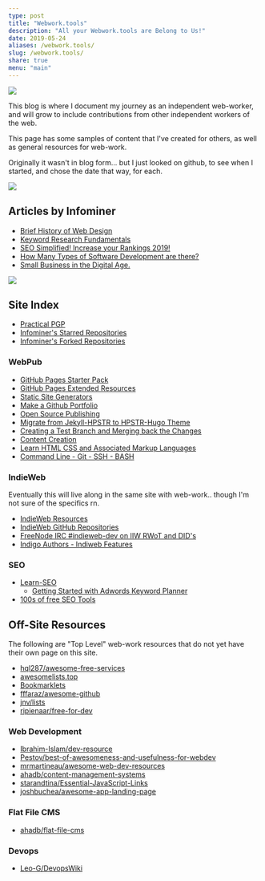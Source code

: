 ```yaml
---
type: post
title: "Webwork.tools"
description: "All your Webwork.tools are Belong to Us!"
date: 2019-05-24
aliases: /webwork.tools/
slug: /webwork.tools/
share: true
menu: "main"
---
```


![](https://infominer.id/web-work/images/power-words.png)

This blog is where I document my journey as an independent web-worker, and will grow to include contributions from other independent workers of the web.

This page has some samples of content that I've created for others, as well as general resources for web-work.

Originally it wasn't in blog form... but I just looked on github, to see when I started, and chose the date that way, for each. 

![](https://imgur.com/j1TZ1Zf.png)

## Articles by Infominer

* <a href="https://www.csbtechemporium.com/web-design-history/" target="_blank">Brief History of Web Design</a>
* <a href="https://www.csbtechemporium.com/keyword-research-fundamentals/" target="_blank">Keyword Research Fundamentals</a>
* <a href="https://csbtechemporium.com/seo-simplified-2019" target="_blank">SEO Simplified! Increase your Rankings 2019!</a>
* <a href="https://www.csbtechemporium.com/types-of-computer-programming/" target="_blank">How Many Types of Software Development are there?</a>
* <a href="https://www.csbtechemporium.com/digital-age-small-business/" target="_blank">Small Business in the Digital Age.</a>


![](https://infominer.id/web-work/images/webwork-tools.png)

## Site Index

* [Practical PGP](https://infominer.id/web-work/practical-pgp/)
* [Infominer's Starred Repositories](https://infominer.id/web-work/github-stars/)
* [Infominer's Forked Repositories](https://infominer.id/web-work/forked-repositories/)

### WebPub

* [GitHub Pages Starter Pack](https://infominer.id/web-work/github-pages-starter-pack/)
* [GitHub Pages Extended Resources](https://infominer.id/web-work/github-pages-extended-resources/)
* [Static Site Generators](https://infominer.id/web-work/static-site-generators/)
* [Make a Github Portfolio](https://infominer.id/web-work/make-a-github-portfolio/)
* [Open Source Publishing](https://infominer.id/web-work/open-source-publishing/)
* [Migrate from Jekyll-HPSTR to HPSTR-Hugo Theme](https://infominer.id/web-work/migrate-jekyll-hpstr-hugo/)
* [Creating a Test Branch and Merging back the Changes](https://infominer.id/web-work/branches-git/)
* [Content Creation](https://infominer.id/web-work/content-creation/)
* [Learn HTML CSS and Associated Markup Languages](https://infominer.id/web-work/learn-html-css/)
* [Command Line - Git - SSH - BASH](https://infominer.id/web-work/command-line-git-ssh/)

### IndieWeb

Eventually this will live along in the same site with web-work.. though I'm not sure of the specifics rn.

* [IndieWeb Resources](https://infominer.id/web-work/posts/resources/)
* [IndieWeb GitHub Repositories](https://infominer.id/web-work/posts/indieweb-github-repos/)
* [FreeNode IRC #indieweb-dev on IIW RWoT and DID's](https://infominer.id/web-work/posts/indieweb-dev-on-did/)
* [Indigo Authors - Indiweb Features](https://infominer.id/web-work/posts/indigo-authors-indieweb/)

### SEO

* [Learn-SEO](https://infominer.id/web-work/learn-seo/)
  * [Getting Started with Adwords Keyword Planner](https://infominer.id/web-work/getting-started-adwords-keyword-planner/)
* [100s of free SEO Tools](https://infominer.id/web-work/seo-tools/)


## Off-Site Resources

The following are "Top Level" web-work resources that do not yet have their own page on this site.


* [hql287/awesome-free-services](https://github.com/hql287/awesome-free-services)
* [awesomelists.top](https://awesomelists.top)
* [Bookmarklets](http://marklets.com/FAQ.aspx)
* [fffaraz/awesome-github](https://github.com/fffaraz/awesome-github)
* [jnv/lists](https://github.com/jnv/lists)
* [ripienaar/free-for-dev](https://github.com/ripienaar/free-for-dev)


### Web Development
* [Ibrahim-Islam/dev-resource](https://github.com/Ibrahim-Islam/dev-resource)
* [Pestov/best-of-awesomeness-and-usefulness-for-webdev](https://github.com/Pestov/best-of-awesomeness-and-usefulness-for-webdev)
* [mrmartineau/awesome-web-dev-resources](https://github.com/mrmartineau/awesome-web-dev-resources)
* [ahadb/content-management-systems](https://github.com/ahadb/content-management-systems)
* [starandtina/Essential-JavaScript-Links](https://github.com/starandtina/Essential-JavaScript-Links)
* [joshbuchea/awesome-app-landing-page](https://github.com/joshbuchea/awesome-app-landing-page)

### Flat File CMS

* [ahadb/flat-file-cms](https://github.com/ahadb/flat-file-cms)

### Devops

* [Leo-G/DevopsWiki](https://github.com/Leo-G/DevopsWiki)
